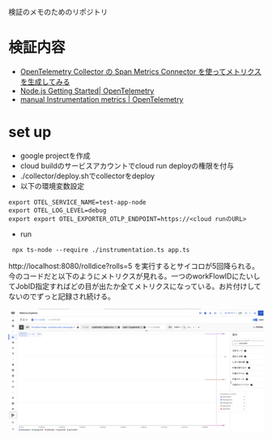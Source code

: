 検証のメモのためのリポジトリ

# 検証内容
- [OpenTelemetry Collector の Span Metrics Connector を使ってメトリクスを生成してみる](https://zenn.dev/k6s4i53rx/articles/2023-advent-calender-otel)
- [Node.js Getting Started| OpenTelemetry](https://opentelemetry.io/docs/languages/js/getting-started/nodejs/)
- [manual Instrumentation metrics | OpenTelemetry](https://opentelemetry.io/docs/languages/js/instrumentation/#metrics)


# set up
- google projectを作成
- cloud buildのサービスアカウントでcloud run deployの権限を付与
- ./collector/deploy.shでcollectorをdeploy
- 以下の環境変数設定

```
export OTEL_SERVICE_NAME=test-app-node
export OTEL_LOG_LEVEL=debug
export export OTEL_EXPORTER_OTLP_ENDPOINT=https://<cloud runのURL>
```


- run

```
 npx ts-node --require ./instrumentation.ts app.ts
```

http://localhost:8080/rolldice?rolls=5
を実行するとサイコロが5回降られる。
今のコードだと以下のようにメトリクスが見れる。一つのworkFlowIDにたいしてJobID指定すればどの目が出たか全てメトリクスになっている。お片付けしてないのでずっと記録され続ける。

![alt text](image.png)